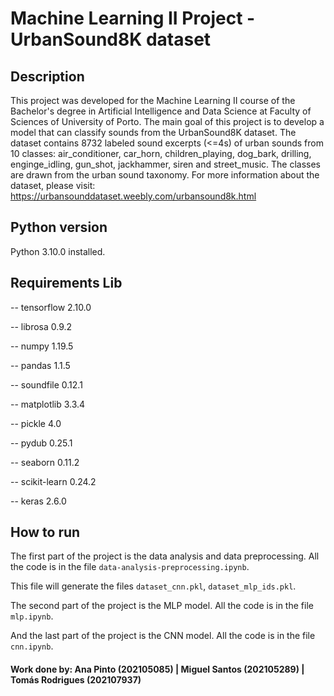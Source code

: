 # Machine Learning II Project - UrbanSound8K dataset

## Description

This project was developed for the Machine Learning II course of the Bachelor's degree in Artificial Intelligence and Data Science at Faculty of Sciences of University of Porto. The main goal of this project is to develop a model that can classify sounds from the UrbanSound8K dataset. The dataset contains 8732 labeled sound excerpts (<=4s) of urban sounds from 10 classes: air_conditioner, car_horn, children_playing, dog_bark, drilling, enginge_idling, gun_shot, jackhammer, siren and street_music. The classes are drawn from the urban sound taxonomy. For more information about the dataset, please visit: https://urbansounddataset.weebly.com/urbansound8k.html

## Python version
Python 3.10.0 installed.

## Requirements Lib 

-- tensorflow 2.10.0

-- librosa 0.9.2

-- numpy 1.19.5

-- pandas 1.1.5

-- soundfile 0.12.1

-- matplotlib 3.3.4

-- pickle 4.0

-- pydub 0.25.1

-- seaborn 0.11.2

-- scikit-learn 0.24.2

-- keras 2.6.0

## How to run

The first part of the project is the data analysis and data preprocessing. All the code is in the file `data-analysis-preprocessing.ipynb`. 

This file will generate the files `dataset_cnn.pkl`, `dataset_mlp_ids.pkl`.

The second part of the project is the MLP model. All the code is in the file `mlp.ipynb`.

And the last part of the project is the CNN model. All the code is in the file `cnn.ipynb`.




#### Work done by: Ana Pinto (202105085) |  Miguel Santos (202105289) | Tomás Rodrigues (202107937)
